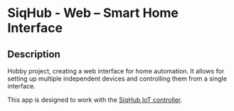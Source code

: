 # SiqHub - Web – Smart Home Interface

## Description
Hobby project, creating a web interface for home automation. It allows for setting up multiple independent devices and controlling them from a single interface.

This app is designed to work with the [SiqHub IoT controller](https://github.com/Siqve/siqhub-iot).